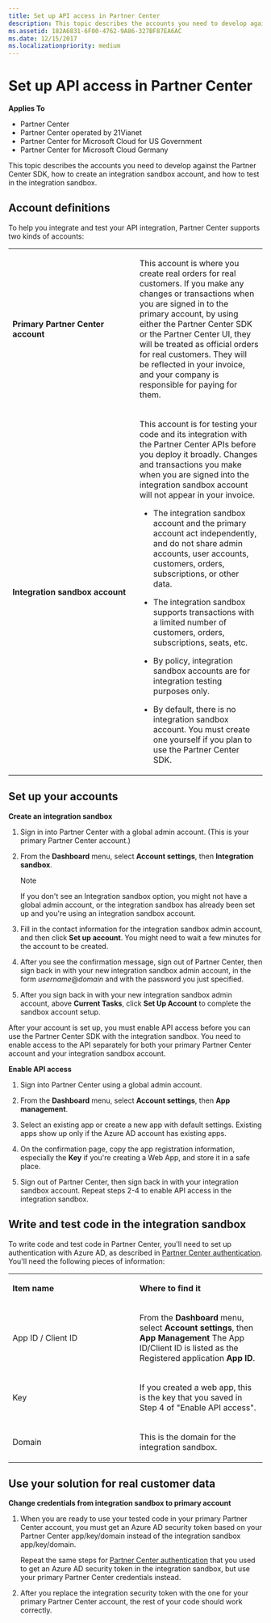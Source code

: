 ```yaml
---
title: Set up API access in Partner Center
description: This topic describes the accounts you need to develop against the Partner Center SDK, how to create an integration sandbox account, and how to test in the integration sandbox.
ms.assetid: 182A6831-6F00-4762-9A86-327BF87EA6AC
ms.date: 12/15/2017
ms.localizationpriority: medium
---
```


# Set up API access in Partner Center


**Applies To**

-   Partner Center
-   Partner Center operated by 21Vianet
-   Partner Center for Microsoft Cloud for US Government
-   Partner Center for Microsoft Cloud Germany

This topic describes the accounts you need to develop against the Partner Center SDK, how to create an integration sandbox account, and how to test in the integration sandbox.

## <span id="supportedAccountTypes"></span><span id="supportedaccounttypes"></span><span id="SUPPORTEDACCOUNTTYPES"></span>Account definitions


To help you integrate and test your API integration, Partner Center supports two kinds of accounts:

<table>
<colgroup>
<col width="50%" />
<col width="50%" />
</colgroup>
<tbody>
<tr class="odd">
<td><strong>Primary Partner Center account</strong></td>
<td><p>This account is where you create real orders for real customers. If you make any changes or transactions when you are signed in to the primary account, by using either the Partner Center SDK or the Partner Center UI, they will be treated as official orders for real customers. They will be reflected in your invoice, and your company is responsible for paying for them.</p></td>
</tr>
<tr class="even">
<td><strong>Integration sandbox account</strong></td>
<td><p>This account is for testing your code and its integration with the Partner Center APIs before you deploy it broadly. Changes and transactions you make when you are signed into the integration sandbox account will not appear in your invoice.</p>
<ul>
<li><p>The integration sandbox account and the primary account act independently, and do not share admin accounts, user accounts, customers, orders, subscriptions, or other data.</p></li>
<li><p>The integration sandbox supports transactions with a limited number of customers, orders, subscriptions, seats, etc.</p></li>
<li><p>By policy, integration sandbox accounts are for integration testing purposes only.</p></li>
<li><p>By default, there is no integration sandbox account. You must create one yourself if you plan to use the Partner Center SDK.</p></li>
</ul></td>
</tr>
</tbody>
</table>

 

## <span id="Set__up_your_accounts"></span><span id="set__up_your_accounts"></span><span id="SET__UP_YOUR_ACCOUNTS"></span>Set up your accounts


<span id="createIntegrationSandbox"></span><span id="createintegrationsandbox"></span><span id="CREATEINTEGRATIONSANDBOX"></span>
**Create an integration sandbox**

1.  Sign in into Partner Center with a global admin account. (This is your primary Partner Center account.)
2.  From the **Dashboard** menu, select **Account settings**, then **Integration sandbox**.

    >[!NOTE]
    >If you don't see an Integration sandbox option, you might not have a global admin account, or the integration sandbox has already been set up and you're using an integration sandbox account.

     

3.  Fill in the contact information for the integration sandbox admin account, and then click **Set up account**. You might need to wait a few minutes for the account to be created.

4.  After you see the confirmation message, sign out of Partner Center, then sign back in with your new integration sandbox admin account, in the form *username*@*domain* and with the password you just specified.

5.  After you sign back in with your new integration sandbox admin account, above **Current Tasks**, click **Set Up Account** to complete the sandbox account setup.

<span id="enableAPIAccess"></span><span id="enableapiaccess"></span><span id="ENABLEAPIACCESS"></span>
After your account is set up, you must enable API access before you can use the Partner Center SDK with the integration sandbox. You need to enable access to the API separately for both your primary Partner Center account and your integration sandbox account.

**Enable API access**

1.  Sign into Partner Center using a global admin account.

2.  From the **Dashboard** menu, select **Account settings**, then **App management**.

3.  Select an existing app or create a new app with default settings. Existing apps show up only if the Azure AD account has existing apps.

4.  On the confirmation page, copy the app registration information, especially the **Key** if you're creating a Web App, and store it in a safe place.

5.  Sign out of Partner Center, then sign back in with your integration sandbox account. Repeat steps 2-4 to enable API access in the integration sandbox.

## <span id="writeTestCode"></span><span id="writetestcode"></span><span id="WRITETESTCODE"></span>Write and test code in the integration sandbox


To write code and test code in Partner Center, you'll need to set up authentication with Azure AD, as described in [Partner Center authentication](partner-center-authentication.md). You'll need the following pieces of information:

<table>
<colgroup>
<col width="50%" />
<col width="50%" />
</colgroup>
<tbody>
<tr class="odd">
<td><p><strong>Item name</strong></p></td>
<td><p><strong>Where to find it</strong></p></td>
</tr>
<tr class="even">
<td><p>App ID / Client ID</p></td>
<td><p>From the <strong>Dashboard</strong> menu, select <strong>Account settings</strong>, then <strong>App Management</strong> The App ID/Client ID is listed as the Registered application <strong>App ID</strong>.</p></td>
</tr>
<tr class="odd">
<td><p>Key</p></td>
<td><p>If you created a web app, this is the key that you saved in Step 4 of &quot;Enable API access&quot;.</p></td>
</tr>
<tr class="even">
<td><p>Domain</p></td>
<td><p>This is the domain for the integration sandbox.</p></td>
</tr>
</tbody>
</table>

 

## <span id="runTestedCode"></span><span id="runtestedcode"></span><span id="RUNTESTEDCODE"></span>Use your solution for real customer data


**Change credentials from integration sandbox to primary account**

1.  When you are ready to use your tested code in your primary Partner Center account, you must get an Azure AD security token based on your Partner Center app/key/domain instead of the integration sandbox app/key/domain.

    Repeat the same steps for [Partner Center authentication](partner-center-authentication.md) that you used to get an Azure AD security token in the integration sandbox, but use your primary Partner Center credentials instead.

2.  After you replace the integration security token with the one for your primary Partner Center account, the rest of your code should work correctly.

 

 




